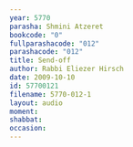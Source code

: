 ```yaml
---
year: 5770
parasha: Shmini Atzeret
bookcode: "0"
fullparashacode: "012"
parashacode: "012"
title: Send-off
author: Rabbi Eliezer Hirsch
date: 2009-10-10
id: 57700121
filename: 5770-012-1
layout: audio
moment: 
shabbat: 
occasion: 
---
```

